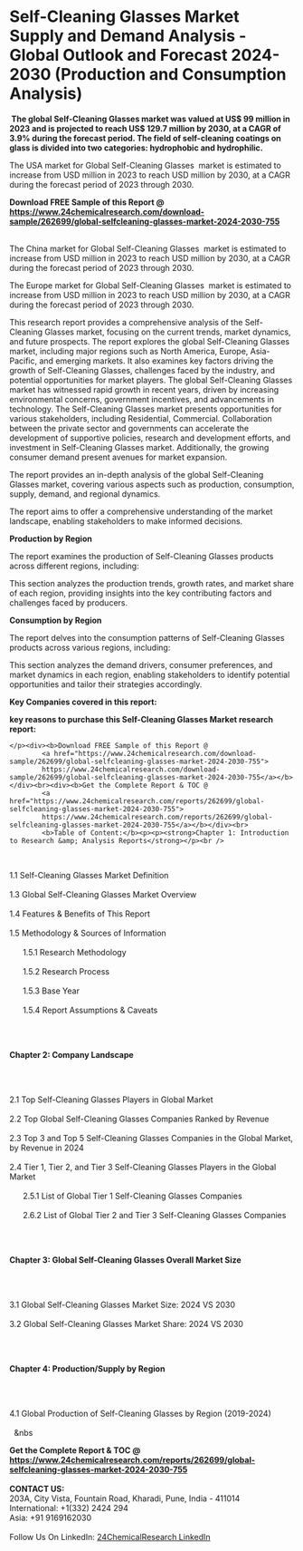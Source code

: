 <h1>Self-Cleaning Glasses Market Supply and Demand Analysis - Global Outlook and Forecast 2024-2030 (Production and Consumption Analysis)</h1><p><strong> The global Self-Cleaning Glasses market was valued at US$ 99 million in 2023 and is projected to reach US$ 129.7 million by 2030, at a CAGR of 3.9% during the forecast period. The field of self-cleaning coatings on glass is divided into two categories: hydrophobic and hydrophilic.</strong></p><p>
</p><p>The USA market for Global Self-Cleaning Glasses  market is estimated to increase from USD million in 2023 to reach USD million by 2030, at a CAGR during the forecast period of 2023 through 2030.</p><div><b>Download FREE Sample of this Report @ 
            <a href="https://www.24chemicalresearch.com/download-sample/262699/global-selfcleaning-glasses-market-2024-2030-755">
            https://www.24chemicalresearch.com/download-sample/262699/global-selfcleaning-glasses-market-2024-2030-755</a></b></div><br><p>
</p><p>The China market for Global Self-Cleaning Glasses  market is estimated to increase from USD million in 2023 to reach USD million by 2030, at a CAGR during the forecast period of 2023 through 2030.</p><p>
</p><p>The Europe market for Global Self-Cleaning Glasses  market is estimated to increase from USD million in 2023 to reach USD million by 2030, at a CAGR during the forecast period of 2023 through 2030.</p><p>
</p><p>This research report provides a comprehensive analysis of the Self-Cleaning Glasses market, focusing on the current trends, market dynamics, and future prospects. The report explores the global Self-Cleaning Glasses market, including major regions such as North America, Europe, Asia-Pacific, and emerging markets. It also examines key factors driving the growth of Self-Cleaning Glasses, challenges faced by the industry, and potential opportunities for market players. The global Self-Cleaning Glasses market has witnessed rapid growth in recent years, driven by increasing environmental concerns, government incentives, and advancements in technology. The Self-Cleaning Glasses market presents opportunities for various stakeholders, including Residential, Commercial. Collaboration between the private sector and governments can accelerate the development of supportive policies, research and development efforts, and investment in Self-Cleaning Glasses market. Additionally, the growing consumer demand present avenues for market expansion.</p><p>
</p><p>The report provides an in-depth analysis of the global Self-Cleaning Glasses market, covering various aspects such as production, consumption, supply, demand, and regional dynamics.</p><p>
</p><p>The report aims to offer a comprehensive understanding of the market landscape, enabling stakeholders to make informed decisions.</p><p>
</p><p><strong>Production by Region</strong></p><p>
</p><p>The report examines the production of Self-Cleaning Glasses products across different regions, including:</p><p>
</p><p>
</p><p>This section analyzes the production trends, growth rates, and market share of each region, providing insights into the key contributing factors and challenges faced by producers.</p><p>
</p><p><strong>Consumption by Region</strong></p><p>
</p><p>The report delves into the consumption patterns of Self-Cleaning Glasses products across various regions, including:</p><p>
</p><p>
</p><p>This section analyzes the demand drivers, consumer preferences, and market dynamics in each region, enabling stakeholders to identify potential opportunities and tailor their strategies accordingly.</p><p>
<strong>Key Companies covered in this report:</strong></p><p>
</p><p>
</p><p><strong>key reasons to purchase this Self-Cleaning Glasses Market research report:</strong></p><p>

	</p><div><b>Download FREE Sample of this Report @ 
            <a href="https://www.24chemicalresearch.com/download-sample/262699/global-selfcleaning-glasses-market-2024-2030-755">
            https://www.24chemicalresearch.com/download-sample/262699/global-selfcleaning-glasses-market-2024-2030-755</a></b></div><br><div><b>Get the Complete Report & TOC @ 
            <a href="https://www.24chemicalresearch.com/reports/262699/global-selfcleaning-glasses-market-2024-2030-755">
            https://www.24chemicalresearch.com/reports/262699/global-selfcleaning-glasses-market-2024-2030-755</a></b></div><br>
            <b>Table of Content:</b><p><p><strong>Chapter 1: Introduction to Research &amp; Analysis Reports</strong></p><br />
<br />
<p>1.1 Self-Cleaning Glasses Market Definition<br /><br />
1.3 Global Self-Cleaning Glasses Market Overview<br /><br />
1.4 Features &amp; Benefits of This Report<br /><br />
1.5 Methodology &amp; Sources of Information<br /><br />
&nbsp;&nbsp;&nbsp;&nbsp;&nbsp; 1.5.1 Research Methodology<br /><br />
&nbsp;&nbsp;&nbsp;&nbsp;&nbsp; 1.5.2 Research Process<br /><br />
&nbsp;&nbsp;&nbsp;&nbsp;&nbsp; 1.5.3 Base Year<br /><br />
&nbsp;&nbsp;&nbsp;&nbsp;&nbsp; 1.5.4 Report Assumptions &amp; Caveats</p><br />
<br />
<p><strong>Chapter 2: Company Landscape</strong></p><br />
<br />
<p>2.1 Top Self-Cleaning Glasses Players in Global Market<br /><br />
2.2 Top Global Self-Cleaning Glasses Companies Ranked by Revenue<br /><br />
2.3 Top 3 and Top 5 Self-Cleaning Glasses Companies in the Global Market, by Revenue in 2024<br /><br />
2.4 Tier 1, Tier 2, and Tier 3 Self-Cleaning Glasses Players in the Global Market<br /><br />
&nbsp;&nbsp;&nbsp;&nbsp;&nbsp; 2.5.1 List of Global Tier 1 Self-Cleaning Glasses Companies<br /><br />
&nbsp;&nbsp;&nbsp;&nbsp;&nbsp; 2.6.2 List of Global Tier 2 and Tier 3 Self-Cleaning Glasses Companies</p><br />
<br />
<p><strong>Chapter 3: Global Self-Cleaning Glasses Overall Market Size</strong></p><br />
<br />
<p>3.1 Global Self-Cleaning Glasses Market Size: 2024 VS 2030<br /><br />
3.2 Global Self-Cleaning Glasses Market Share: 2024 VS 2030</p><br />
<br />
<p><strong>Chapter 4: Production/Supply by Region</strong></p><br />
<br />
<p>4.1 Global Production of Self-Cleaning Glasses by Region (2019-2024)<br /><br />
&nbsp;&nbsp;&nbs</p><div><b>Get the Complete Report & TOC @ 
            <a href="https://www.24chemicalresearch.com/reports/262699/global-selfcleaning-glasses-market-2024-2030-755">
            https://www.24chemicalresearch.com/reports/262699/global-selfcleaning-glasses-market-2024-2030-755</a></b></div><br><b>CONTACT US:</b><br>
            203A, City Vista, Fountain Road, Kharadi, Pune, India - 411014<br>
            International: +1(332) 2424 294<br>
            Asia: +91 9169162030 <br><br>
            Follow Us On LinkedIn: <a href="https://www.linkedin.com/company/24chemicalresearch/">24ChemicalResearch LinkedIn</a>